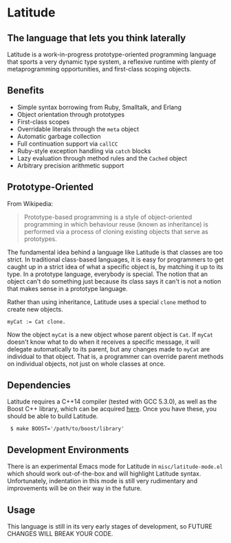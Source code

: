 # Latitude
## The language that lets you think laterally

Latitude is a work-in-progress prototype-oriented programming language that sports a very dynamic type system, a reflexive runtime with plenty of metaprogramming opportunities, and first-class scoping objects.

## Benefits

 * Simple syntax borrowing from Ruby, Smalltalk, and Erlang
 * Object orientation through prototypes
 * First-class scopes
 * Overridable literals through the `meta` object
 * Automatic garbage collection
 * Full continuation support via `callCC`
 * Ruby-style exception handling via `catch` blocks
 * Lazy evaluation through method rules and the `Cached` object
 * Arbitrary precision arithmetic support

## Prototype-Oriented

From Wikipedia:
> Prototype-based programming is a style of object-oriented programming in which behaviour
> reuse (known as inheritance) is performed via a process of cloning existing objects that
> serve as prototypes.

The fundamental idea behind a language like Latitude is that classes are too strict. In traditional class-based languages, it is easy for programmers to get caught up in a strict idea of what a specific object is, by matching it up to its type. In a prototype language, everybody is special. The notion that an object can't do something just because its class says it can't is not a notion that makes sense in a prototype language.

Rather than using inheritance, Latitude uses a special `clone` method to create new objects.

    myCat := Cat clone.

Now the object `myCat` is a new object whose parent object is `Cat`. If `myCat` doesn't know what to do when it receives a specific message, it will delegate automatically to its parent, but any changes made to `myCat` are individual to that object. That is, a programmer can override parent methods on individual objects, not just on whole classes at once.

## Dependencies

Latitude requires a C++14 compiler (tested with GCC 5.3.0), as well as the Boost C++ library, which can be acquired [here](http://www.boost.org/). Once you have these, you should be able to build Latitude.

     $ make BOOST='/path/to/boost/library'

## Development Environments

There is an experimental Emacs mode for Latitude in `misc/latitude-mode.el` which should work out-of-the-box and will highlight Latitude syntax. Unfortunately, indentation in this mode is still very rudimentary and improvements will be on their way in the future.

## Usage

This language is still in its very early stages of development, so FUTURE CHANGES WILL BREAK YOUR CODE.
